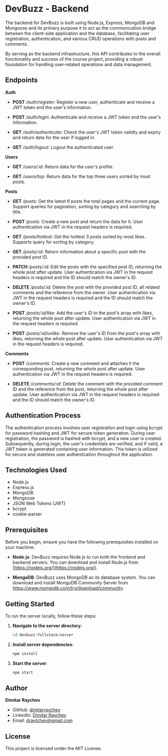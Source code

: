 # DevBuzz - Backend

The backend for DevBuzz is built using Node.js, Express, MongoDB and Mongoose and its primary purpose it to act as the communication bridge between the client-side application and the database, facilitating user registration, authentication, and various CRUD operations with posts and comments.

By serving as the backend infrastructure, this API contributes to the overall functionality and success of the course project, providing a robust foundation for handling user-related operations and data management.

## Endpoints

**Auth**

-   **POST** _/auth/register_: Register a new user, authenticate and receive a JWT token and the user's information.

-   **POST** _/auth/login_: Authenticate and receive a JWT token and the user's information.

-   **GET** _/auth/authenticate_: Check the user's JWT token validty and expiry and return data for the user if logged in.

-   **GET** _/auth/logout_: Logout the authenticated user.

**Users**

-   **GET** _/users/:id_: Return data for the user's profile.

-   **GET** _/users/top_: Return data for the top three users sorted by most posts.

**Posts**

-   **GET** _/posts_: Get the latest 6 posts the total pages and the current page. Support queries for pagination, sorting by category and searching by title.

-   **POST** _/posts_: Create a new post and return the data for it. User authentication via JWT in the request headers is required.

-   **GET** _/posts/hottest_: Get the hottest 3 posts sorted by most likes. Supports query for sorting by category.

-   **GET** _/posts/:id_: Return information about a specific post with the provided post ID.

-   **PATCH** _/posts/:id_: Edit the posts with the specified post ID, returning the whole post after update. User authentication via JWT in the request headers is required and the ID should match the owner's ID.

-   **DELETE** _/posts/:id_: Delete the post with the provided post ID, all related comments and the reference from the owner. User authentication via JWT in the request headers is required and the ID should match the owner's ID.

-   **POST** _/posts/:id/like_: Add the user's ID to the post's array with likes, returning the whole post after update. User authentication via JWT in the request headers is required.

-   **POST** _/posts/:id/unlike_: Remove the user's ID from the post's array with likes, returning the whole post after update. User authentication via JWT in the request headers is required.

**Comments**

-   **POST** _/comments_: Create a new comment and attaches it the corresponding post, returning the whole post after update. User authentication via JWT in the request headers is required.

-   **DELETE** _/comments/:id_: Delete the comment with the provided comment ID and the reference from the post, returning the whole post after update. User authentication via JWT in the request headers is required and the ID should match the owner's ID.

## Authentication Process

The authentication process involves user registration and login using bcrypt for password hashing and JWT for secure token generation. During user registration, the password is hashed with bcrypt, and a new user is created. Subsequently, during login, the user's credentials are verified, and if valid, a JWT token is generated containing user information. This token is utilized for secure and stateless user authentication throughout the application.

## Technologies Used

-   Node.js
-   Express.js
-   MongoDB
-   Mongoose
-   JSON Web Tokens (JWT)
-   bcrypt
-   cookie-parser

## Prerequisites

Before you begin, ensure you have the following prerequisites installed on your machine:

-   **Node.js**: DevBuzz requires Node.js to run both the frontend and backend servers. You can download and install Node.js from [https://nodejs.org/](https://nodejs.org/).

-   **MongoDB**: DevBuzz uses MongoDB as its database system. You can download and install MongoDB Community Server from https://www.mongodb.com/try/download/community.

## Getting Started

To run the server locally, follow these steps:

1. **Navigate to the server directory**:
    ```sh
    cd devbuzz-fullstack/server
    ```
2. **Install server dependencies**:
    ```sh
    npm install
    ```
3. **Start the server**:
    ```sh
    npm start
    ```

## Author

**Dimitar Raychev**

-   GitHub: [dimitarraychev](https://github.com/dimitarraychev)
-   LinkedIn: [Dimitar Raychev](https://linkedin.com/in/dimitaraychev)
-   Email: draytchev@gmail.com

## License

This project is licensed under the MIT License.
